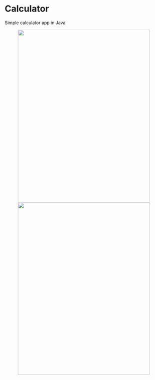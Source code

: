 # Calculator
Simple calculator app in Java
<div class='container'align='center'>
  <img src="https://github.com/ctrl-alt-caleb/Calculator/blob/master/images/output-onlinegiftools(3).gif" width="420" height="550">
  <img src="https://github.com/ctrl-alt-caleb/Calculator/blob/master/images/calculator.png" width="420" height="550"><br><br>
</div>
